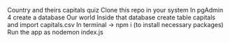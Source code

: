 Country and theirs capitals quiz
Clone this repo in your system
In pgAdmin 4 create a database Our world
Inside that database create table capitals and import capitals.csv
In terminal -> npm i (to install necessary packages)
Run the app as nodemon index.js
